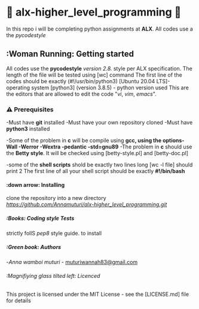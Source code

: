 # :eagle: alx-higher_level_programming :eagle:

In this repo i will be completing python assignments at **ALX**.
All codes use a the *pycodestyle*

## :Woman Running: Getting started

All codes use the **pycodestyle** *version 2.8.* style per ALX specification.
The length of the file will be tested using [wc] command
The first line of the codes should be exactly (#!/usr/bin/python3)
[Ubuntu 20.04 LTS]- operating system
[python3] (version 3.8.5) - python version used
This are the editors that are allowed to edit the code "*vi*, *vim*, *emacs*".

### :warning: Prerequisites

-Must have **git** installed
-Must have your own repository cloned
-Must have  **python3** installed

-Some of the problem in __c__ will be compile using **gcc, using the options-Wall -Werror -Wextra -pedantic -std=gnu89**
-The problem in __c__ should use the **Betty style**. It will be checked using [betty-style.pl] and [betty-doc.pl]

-some of the __shell scripts__ shold be exactly two lines long [wc -l file] should print 2
The first line of all your shell script should be exactly __#!/bin/bash__

#### :down arrow: Installing
clone the repository into a new directory
*https://github.com/Annamuturi/alx-higher_level_programming.git*

##### :Books:  Coding style Tests
strictly follS *pep8* style guide. to install

##### :Green book: Authors

-*Anna wamboi muturi* - muturiwannah83@gmail.com

###### :Magnifiying glass tilted left: Licenced

This project is licensed under the MIT License - see the [LICENSE.md] file for details
